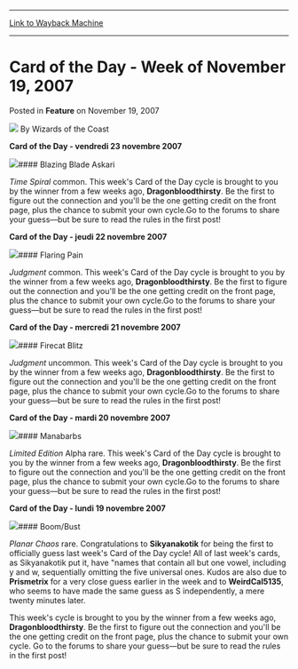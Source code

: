 
---
[Link to Wayback Machine](https://web.archive.org/web/20211026004616/https://magic.wizards.com/en/articles/archive/card-day-week-november-19-2007-2007-11-19)

[_metadata_:author]:- "Wizards of the Coast"
[_metadata_:description]:- "Card of the Day - vendredi 23 novembre 2007   Blazing Blade Askari Time Spiral common. This week's Card of the Day cycle is brought to you by the winner from a few weeks ago, Dragonbloodthirsty. Be the first to figure out the connection and you'll be the one getting credit on the front page, plus the chance to submit your own cycle.Go to the forums to share your guess—but be"
[_metadata_:generator]:- "Drupal 7 (http://drupal.org)"
[_metadata_:node]:- "610486"
[_metadata_:publish_date]:- "2007-11-19"
[_metadata_:source]:- "div-main-content"
[_metadata_:title]:- "Card of the Day - Week of November 19, 2007"
[_metadata_:wayback_capture_timestamp]:- "2021-10-26 00:46:16"
[_metadata_:wayback_raw_url]:- "https://web.archive.org/web/20211026004616id_/https://magic.wizards.com/en/articles/archive/card-day-week-november-19-2007-2007-11-19"
[_metadata_:wayback_url]:- "https://magic.wizards.com/en/articles/archive/card-day-week-november-19-2007-2007-11-19"
---


Card of the Day - Week of November 19, 2007
===========================================



 Posted in **Feature**
 on November 19, 2007 






![](https://media.magic.wizards.com/styles/auth_small/public/images/person/wizards_author.jpg)
By Wizards of the Coast












**Card of the Day - vendredi 23 novembre 2007**


![](http://Gatherer.wizards.com/Handlers/Image.ashx?size=small&type=card&name=Blazing%20Blade%20Askari)#### Blazing Blade Askari


*Time Spiral* common. This week's Card of the Day cycle is brought to you by the winner from a few weeks ago, **Dragonbloodthirsty**. Be the first to figure out the connection and you'll be the one getting credit on the front page, plus the chance to submit your own cycle.Go to the forums to share your guess—but be sure to read the rules in the first post!
 


**Card of the Day - jeudi 22 novembre 2007**


![](http://Gatherer.wizards.com/Handlers/Image.ashx?size=small&type=card&name=Flaring%20Pain)#### Flaring Pain


*Judgment* common. This week's Card of the Day cycle is brought to you by the winner from a few weeks ago, **Dragonbloodthirsty**. Be the first to figure out the connection and you'll be the one getting credit on the front page, plus the chance to submit your own cycle.Go to the forums to share your guess—but be sure to read the rules in the first post!
 


**Card of the Day - mercredi 21 novembre 2007**


![](http://Gatherer.wizards.com/Handlers/Image.ashx?size=small&type=card&name=Firecat%20Blitz)#### Firecat Blitz


*Judgment* uncommon. This week's Card of the Day cycle is brought to you by the winner from a few weeks ago, **Dragonbloodthirsty**. Be the first to figure out the connection and you'll be the one getting credit on the front page, plus the chance to submit your own cycle.Go to the forums to share your guess—but be sure to read the rules in the first post!
 


**Card of the Day - mardi 20 novembre 2007**


![](http://Gatherer.wizards.com/Handlers/Image.ashx?size=small&type=card&name=Manabarbs)#### Manabarbs


*Limited Edition* Alpha rare. This week's Card of the Day cycle is brought to you by the winner from a few weeks ago, **Dragonbloodthirsty**. Be the first to figure out the connection and you'll be the one getting credit on the front page, plus the chance to submit your own cycle.Go to the forums to share your guess—but be sure to read the rules in the first post!


**Card of the Day - lundi 19 novembre 2007**


![](http://Gatherer.wizards.com/Handlers/Image.ashx?size=small&type=card&name=Boom/Bust)#### Boom/Bust


*Planar Chaos* rare. Congratulations to **Sikyanakotik** for being the first to officially guess last week's Card of the Day cycle! All of last week's cards, as Sikyanakotik put it, have "names that contain all but one vowel, including y and w, sequentially omitting the five universal ones. Kudos are also due to **Prismetrix** for a very close guess earlier in the week and to **WeirdCal5135**, who seems to have made the same guess as S independently, a mere twenty minutes later.  
  

 This week's cycle is brought to you by the winner from a few weeks ago, **Dragonbloodthirsty**. Be the first to figure out the connection and you'll be the one getting credit on the front page, plus the chance to submit your own cycle. Go to the forums to share your guess—but be sure to read the rules in the first post!








